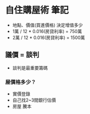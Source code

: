 # 自住購屋術 筆記

- 地點、價值(買進價格) 決定增值多少
- 1萬 / 12 * 0.016(房貸利率) = 750萬
- 2萬 / 12 * 0.016(房貸利率) = 1500萬


## 議價 = 談判
- 談判是最重要籌碼

### 屋價格多少？
- 實價登錄
- 自己找2~3間銀行估價
- 房屋 騰本
